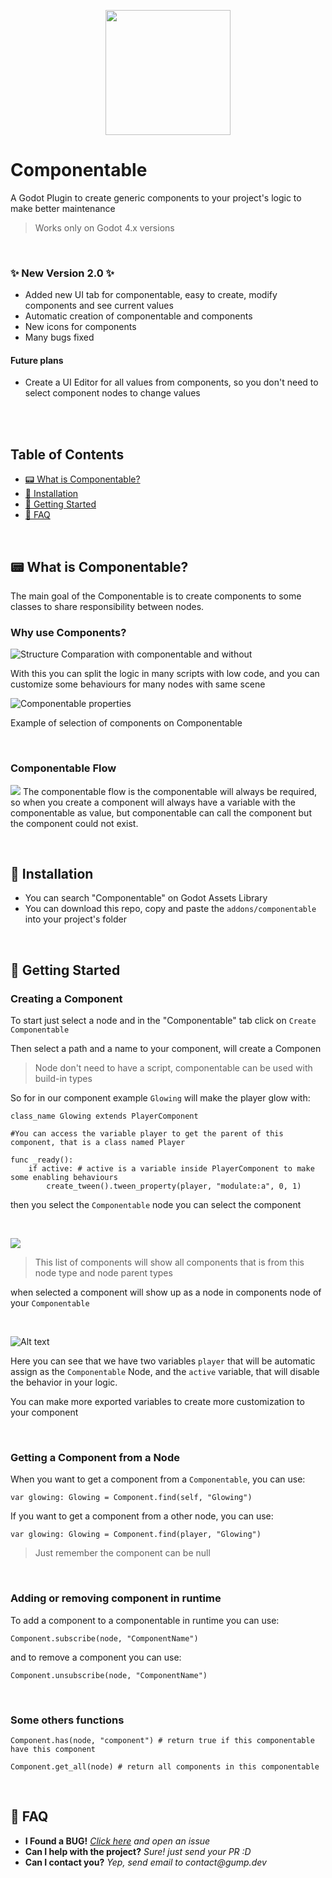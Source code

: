 <p align="center">
  <img src="images/icon.png" height="200px" />
</p>

# Componentable

A Godot Plugin to create generic components to your project's logic to make better maintenance

> Works only on Godot 4.x versions

<br>

### ✨ New Version 2.0 ✨

- Added new UI tab for componentable, easy to create, modify components and see current values
- Automatic creation of componentable and components
- New icons for components
- Many bugs fixed

#### Future plans

- Create a UI Editor for all values from components, so you don't need to select component nodes to change values

<br>
<br>

## Table of Contents

- [📟 What is Componentable?](#what-is-componatable)
- [🔧 Installation](#installation)
- [📝 Getting Started](#getting-started)
- [🤔 FAQ](#faq)

<br>
<a id="what-is-componentable"></a>

## 📟 What is Componentable?

The main goal of the Componentable is to create components to some classes to share responsibility between nodes.

### Why use Components?

![Structure Comparation with componentable and without](images/componentable_compare.png)

With this you can split the logic in many scripts with low code, and you can customize some behaviours for many nodes with same scene

![Componentable properties](images/componentable_properties.png)

Example of selection of components on Componentable

<br>

### Componentable Flow

![](images/component_flow.png)
The componentable flow is the componentable will always be required, so when you create a component will always have a variable with the componentable as value, but componentable can call the component but the component could not exist.

<br>
<a id="installation"></a>

## 🔧 Installation

- You can search "Componentable" on Godot Assets Library
- You can download this repo, copy and paste the `addons/componentable` into your project's folder

<br>
<a id="getting-started"></a>

## 📝 Getting Started

### Creating a Component

To start just select a node and in the "Componentable" tab click on `Create Componentable`

Then select a path and a name to your component, will create a Componen
> Node don't need to have a script, componentable can be used with build-in types

So for in our component example `Glowing` will make the player glow with:

```godot
class_name Glowing extends PlayerComponent

#You can access the variable player to get the parent of this component, that is a class named Player

func _ready():
	if active: # active is a variable inside PlayerComponent to make some enabling behaviours
		create_tween().tween_property(player, "modulate:a", 0, 1)
```

then you select the `Componentable` node you can select the component

<br>

![](images/enabling_component.png)

> This list of components will show all components that is from this node type and node parent types

when selected a component will show up as a node in components node of your `Componentable`

<br>

![Alt text](images/component_node.png)

Here you can see that we have two variables `player` that will be automatic assign as the `Componentable` Node, and the `active` variable, that will disable the behavior in your logic.

You can make more exported variables to create more customization to your component

<br>

### Getting a Component from a Node

When you want to get a component from a `Componentable`, you can use:

```godot
var glowing: Glowing = Component.find(self, "Glowing")
```

If you want to get a component from a other node, you can use:

```godot
var glowing: Glowing = Component.find(player, "Glowing")
```

> Just remember the component can be null

<br>

### Adding or removing component in runtime

To add a component to a componentable in runtime you can use:

```godot
Component.subscribe(node, "ComponentName")
```

and to remove a component you can use:

```godot
Component.unsubscribe(node, "ComponentName")
```

<br>

### Some others functions

```godot
Component.has(node, "component") # return true if this componentable have this component

Component.get_all(node) # return all components in this componentable
```

<br>
<a id="faq"></a>

## 🤔 FAQ

- **I Found a BUG!** _[Click here](https://github.com/GumpDev/componentable/issues) and open an issue_
- **Can I help with the project?** _Sure! just send your PR :D_
- **Can I contact you?** _Yep, send email to contact@gump.dev_
